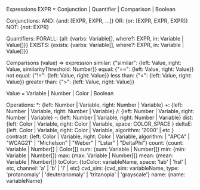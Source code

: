 Expressions
EXPR = Conjunction | Quantifier | Comparison | Boolean

Conjunctions:
AND: {and: [EXPR, EXPR, ...]}
OR: {or: [EXPR, EXPR, EXPR]}
NOT: {not: EXPR}

Quantifiers:
FORALL: {all: {varbs: Variable[], where?: EXPR, in: Variable | Value[]}}
EXISTS: {exists: {varbs: Variable[], where?: EXPR, in: Variable | Value[]}}

Comparisons (value) => expression
similar: {"similar": {left: Value, right: Value, similarityThreshold: Number}}
equal: {"==": {left: Value, right: Value}}
not equal: {"!=": {left: Value, right: Value}}
less than: {"<": {left: Value, right: Value}}
greater than: {">": {left: Value, right: Value}}

Value = Variable | Number | Color | Boolean

Operations:
\*: {left: Number | Variable, right: Number | Variable}
+: {left: Number | Variable, right: Number | Variable}
/: {left: Number | Variable, right: Number | Variable}
-: {left: Number | Variable, right: Number | Variable}
dist: {left: Color | Variable, right: Color | Variable, space: COLOR_SPACE }
deltaE: {left: Color | Variable, right: Color | Variable, algorithm: '2000' | etc }
contrast: {left: Color | Variable, right: Color | Variable, algorithm: | "APCA" | "WCAG21" | "Michelson" | "Weber" | "Lstar" | "DeltaPhi"}
count: {count: Variable | Number[] | Color[]}
sum: {sum: Variable | Number[]}
min: {min: Variable | Number[]}
max: {max: Variable | Number[]}
mean: {mean: Variable | Number[]}
toColor: {toColor: variableName, space: 'lab' | 'hsl' | etc, channel: 'a' | 'b' | 'l' | etc}
cvd_sim: {cvd_sim: variableName, type: 'protanomaly' | 'deuteranomaly' | 'tritanopia' | 'grayscale'}
name: {name: variableName}
